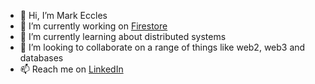 - 👋 Hi, I’m Mark Eccles
- 👀 I’m currently working on [Firestore](https://firebase.google.com/docs/firestore)
- 🌱 I’m currently learning about distributed systems
- 💞️ I’m looking to collaborate on a range of things like web2, web3 and databases
- 📫 Reach me on [LinkedIn](https://www.linkedin.com/in/mark-eccles-2185584/)

<!---
mecclesgoogle/mecclesgoogle is a ✨ special ✨ repository because its `README.md` (this file) appears on your GitHub profile.
You can click the Preview link to take a look at your changes.
--->
